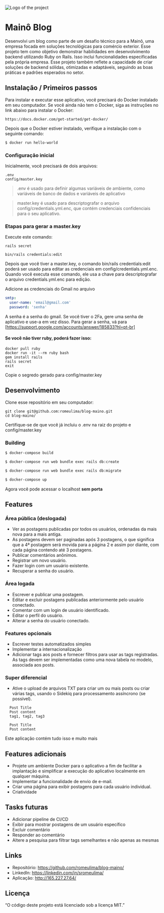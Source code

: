 ![Logo of the project](https://i0.wp.com/maino.com.br/wp-content/uploads/2021/11/Logo-Oficial.webp?fit=300%2C129&ssl=1)

# Mainô Blog

Desenvolvi um blog como parte de um desafio técnico para a Mainô, uma empresa focada em soluções tecnológicas para comércio exterior. Esse projeto tem como objetivo demonstrar habilidades em desenvolvimento backend utilizando Ruby on Rails. Isso inclui funcionalidades especificadas pela própria empresa. Esse projeto também reflete a capacidade de criar soluções de backend sólidas, otimizadas e adaptáveis, seguindo as boas práticas e padrões esperados no setor.

## Instalação / Primeiros passos

Para instalar e executar esse aplicativo, você precisará do Docker instalado em seu computador. Se você ainda não tem o Docker, siga as instruções no link abaixo para instalar o Docker:

```shell
https://docs.docker.com/get-started/get-docker/
```

Depois que o Docker estiver instalado, verifique a instalação com o seguinte comando:
```sh
$ docker run hello-world
```

### Configuração inicial

Inicialmente, você precisará de dois arquivos:
```shell
.env
config/master.key
```
> .env é usado para definir algumas variáveis de ambiente, como variáveis de banco de dados e variáveis de aplicativo

> master.key é usado para descriptografar o arquivo config/credentials.yml.enc, que contém credenciais confidenciais para o seu aplicativo.

### Etapas para gerar a master.key

Execute este comando:
```shell
rails secret
```
```shell
bin/rails credentials:edit
```
Depois que você tiver a master.key, o comando bin/rails credentials:edit poderá ser usado para editar as credenciais em config/credentials.yml.enc. Quando você executa esse comando, ele usa a chave para descriptografar o arquivo credentials.yml.enc para edição.

Adicione as credenciais do Gmail no arquivo
```yaml
smtp:
  user-name: 'email@gmail.com'
  password: 'senha'
```
A senha é a senha do gmail. Se você tiver o 2Fa, gere uma senha de aplicativo e use-a em vez disso. Para gerar a senha, vá para [https://support.google.com/accounts/answer/185833?hl=pt-br]

#### Se você não tiver ruby, poderá fazer isso:
```shell
docker pull ruby
docker run -it --rm ruby bash
gem install rails
rails secret
exit
```

Copie o segredo gerado para config/master.key

## Desenvolvimento

Clone esse repositório em seu computador:

```shell
git clone git@github.com:romeulima/blog-maino.git
cd blog-maino/
```

Certifique-se de que você já incluiu o .env na raiz do projeto e config/master.key

### Building

```sh
$ docker-compose build

$ docker-compose run web bundle exec rails db:create

$ docker-compose run web bundle exec rails db:migrate

$ docker-compose up
```
Agora você pode acessar o localhost <strong>sem porta</strong>

## Features

### Área pública (deslogada)
* Ver as postagens publicadas por todos os usuários, ordenadas da mais nova para a mais antiga.
* As postagens devem ser paginadas após 3 postagens, o que significa que a 4ª postagem será movida para a página 2 e assim por diante, com cada página contendo até 3 postagens.
* Publicar comentários anônimos.
* Registrar um novo usuário.
* Fazer login com um usuário existente.
* Recuperar a senha do usuário.

### Área logada
* Escrever e publicar uma postagem.
* Editar e excluir postagens publicadas anteriormente pelo usuário conectado.
* Comentar com um login de usuário identificado.
* Editar o perfil do usuário.
* Alterar a senha do usuário conectado.

### Features opcionais
* Escrever testes automatizados simples
* Implementar a internacionalização
* Adicionar tags aos posts e fornecer filtros para usar as tags registradas. As tags devem ser implementadas como uma nova tabela no modelo, associada aos posts.

### Super diferencial
* Ative o upload de arquivos TXT para criar um ou mais posts ou criar várias tags, usando o Sidekiq para processamento assíncrono (se possível).
```
  Post Title
  Post content
  tag1, tag2, tag3
  
  Post Title
  Post content
  ```

Este aplicação contém tudo isso e muito mais

## Features adicionais
* Projete um ambiente Docker para o aplicativo a fim de facilitar a implantação e simplificar a execução do aplicativo localmente em qualquer máquina.
* Implementar a funcionalidade de envio de e-mail.
* Criar uma página para exibir postagens para cada usuário individual.
* Criatividade

## Tasks futuras
- Adicionar pipeline de CI/CD
- Exibir para mostrar postagens de um usuário específico
- Excluir comentário
- Responder ao comentário
- Altere a pesquisa para filtrar tags semelhantes e não apenas as mesmas

## Links
- Repositório: https://github.com/romeulima/blog-maino/
- LinkedIn: https://linkedin.com/in/sromeulima/
- Aplicação: http://165.227.27.64/

## Licença
“O código deste projeto está licenciado sob a licença MIT.”
